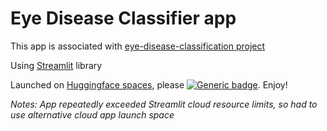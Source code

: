 # Eye Disease Classifier app 

This app is associated with [eye-disease-classification project](https://github.com/yxmauw/eye-disease-classification)

Using [Streamlit](https://streamlit.io/) library
 
Launched on [Huggingface spaces](https://huggingface.co/spaces), please [![Generic badge](https://img.shields.io/badge/🤗-Open%20In%20Spaces-blue.svg)](https://huggingface.co/spaces/yxmauw/eye-disease-clf-app). Enjoy!

_Notes:_
_App repeatedly exceeded Streamlit cloud resource limits, so had to use alternative cloud app launch space_
